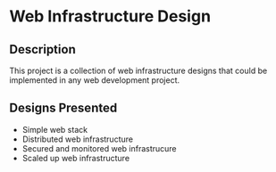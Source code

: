 # Web Infrastructure Design

## Description

This project is a collection of web infrastructure designs that could be implemented in any web development project.

## Designs Presented

+ Simple web stack
+ Distributed web infrastructure
+ Secured and monitored web infrastrucure 
+ Scaled up web infrastructure 
